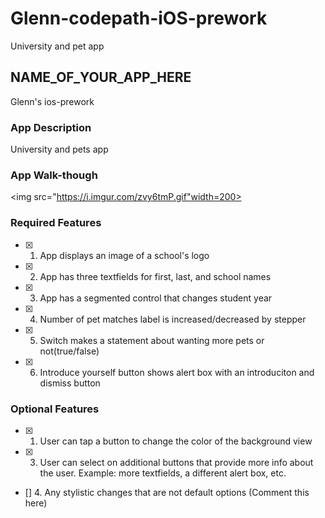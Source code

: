 # Glenn-codepath-iOS-prework
University and pet app
## NAME_OF_YOUR_APP_HERE
Glenn's ios-prework
### App Description
University and pets app


### App Walk-though

<img src="https://i.imgur.com/zvy6tmP.gif"width=200><br>

### Required Features

- [x] 1. App displays an image of a school's logo
- [x] 2. App has three textfields for first, last, and school names
- [x] 3. App has a segmented control that changes student year
- [x] 4. Number of pet matches label is increased/decreased by stepper
- [x] 5. Switch makes a statement about wanting more pets or not(true/false) 
- [x] 6. Introduce yourself button shows alert box with an introduciton and dismiss button

### Optional Features

- [x] 1. User can tap a button to change the color of the background view
- [x] 3. User can select on additional buttons that provide more info about the user. Example: more textfields, a different alert box, etc.
- [] 4. Any stylistic changes that are not default options (Comment this here)

